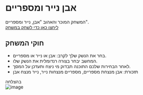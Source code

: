 # אבן נייר ומספריים
המשחק המוכר והאהוב "אבן, נייר ומספריים".  
[ליחצו כאן כדי לשחק במשחק](https://ydilmoni.github.io/Rock-Paper-scissors/)
## חוקי המשחק
* בחר את הנשק שלך לקרב: אבן או נייר או מספריים.
* המחשב יבחר בצורה רנדומלית את הנשק שלו.
* לאחר הבחירות שלכם התוכנה תבדוק מי ניצח ותעדכן על המסך.
* תזכורת: אבן מנצחת מספריים, מספריים מנצחות נייר, נייר מנצח אבן
  
  
בהצלחה  
![image](https://github.com/user-attachments/assets/ad3b29fa-d604-4269-a7f1-7c5a651a08cc)



